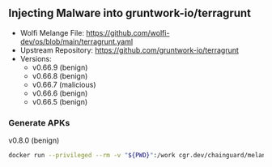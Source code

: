 ## Injecting Malware into gruntwork-io/terragrunt

- Wolfi Melange File: https://github.com/wolfi-dev/os/blob/main/terragrunt.yaml
- Upstream Repository: https://github.com/gruntwork-io/terragrunt
- Versions:
    - v0.66.9 (benign)
    - v0.66.8 (benign)
    - v0.66.7 (malicious)
    - v0.66.6 (benign)
    - v0.66.5 (benign)


### Generate APKs  
v0.8.0 (benign)
```bash
docker run --privileged --rm -v "${PWD}":/work cgr.dev/chainguard/melange build /work/gobump_0.8.0.yaml --arch x86_64 --signing-key melange.rsa
```
